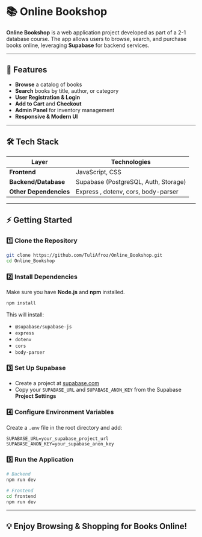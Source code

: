 # 📚 **Online Bookshop**

**Online Bookshop** is a web application project developed as part of a 2-1 database course. The app allows users to browse, search, and purchase books online, leveraging **Supabase** for backend services.

---

## 🚀 **Features**
- **Browse** a catalog of books
- **Search** books by title, author, or category
- **User Registration & Login**
- **Add to Cart** and **Checkout**
- **Admin Panel** for inventory management
- **Responsive & Modern UI**

---

## 🛠️ **Tech Stack**

| Layer     | Technologies                                                                               |
|-----------|-------------------------------------------------------------------------------------------|
| **Frontend**  | JavaScript, CSS                                                                         |
| **Backend/Database** | Supabase (PostgreSQL, Auth, Storage)                                               |
| **Other Dependencies** | Express , dotenv, cors, body-parser                          |

---

## ⚡ **Getting Started**

### 1️⃣ **Clone the Repository**
```bash
git clone https://github.com/TuliAfroz/Online_Bookshop.git
cd Online_Bookshop
```

### 2️⃣ **Install Dependencies**
Make sure you have **Node.js** and **npm** installed.

```bash
npm install
```
This will install:
- `@supabase/supabase-js`
- `express`
- `dotenv`
- `cors`
- `body-parser`

### 3️⃣ **Set Up Supabase**
- Create a project at [supabase.com](https://supabase.com)
- Copy your `SUPABASE_URL` and `SUPABASE_ANON_KEY` from the Supabase **Project Settings**

### 4️⃣ **Configure Environment Variables**
Create a `.env` file in the root directory and add:
```env
SUPABASE_URL=your_supabase_project_url
SUPABASE_ANON_KEY=your_supabase_anon_key
```

### 5️⃣ **Run the Application**
```bash
# Backend
npm run dev

# Frontend
cd frontend
npm run dev
```

---

## 💡 **Enjoy Browsing & Shopping for Books Online!**
